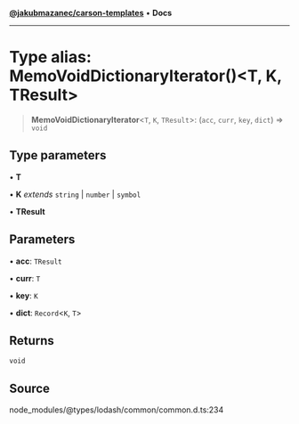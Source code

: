 [**@jakubmazanec/carson-templates**](../../../README.md) • **Docs**

---

# Type alias: MemoVoidDictionaryIterator()\<T, K, TResult\>

> **MemoVoidDictionaryIterator**\<`T`, `K`, `TResult`\>: (`acc`, `curr`, `key`, `dict`) => `void`

## Type parameters

• **T**

• **K** _extends_ `string` \| `number` \| `symbol`

• **TResult**

## Parameters

• **acc**: `TResult`

• **curr**: `T`

• **key**: `K`

• **dict**: `Record`\<`K`, `T`\>

## Returns

`void`

## Source

node_modules/@types/lodash/common/common.d.ts:234
